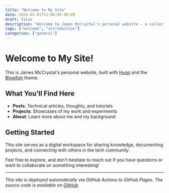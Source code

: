 ```yaml
---
title: "Welcome to My Site"
date: 2024-01-01T12:00:00-00:00
draft: false
description: "Welcome to James McCrystal's personal website - a collection of posts, projects, and technical notes."
tags: ["welcome", "introduction"]
categories: ["general"]
---
```


# Welcome to My Site!

This is James McCrystal's personal website, built with [Hugo](https://gohugo.io) and the [Blowfish](https://themes.gohugo.io/themes/blowfish/) theme.

## What You'll Find Here

- **Posts**: Technical articles, thoughts, and tutorials
- **Projects**: Showcases of my work and experiments
- **About**: Learn more about me and my background

## Getting Started

This site serves as a digital workspace for sharing knowledge, documenting projects, and connecting with others in the tech community.

Feel free to explore, and don't hesitate to reach out if you have questions or want to collaborate on something interesting!

---

*This site is deployed automatically via GitHub Actions to GitHub Pages. The source code is available on [GitHub](https://github.com/jmccrystal/jmccrystal.github.io).*
